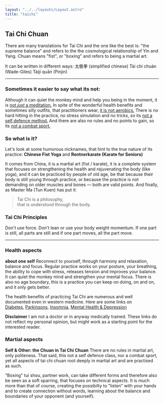 ```yaml
---
layout: "../../layouts/Layout.astro"
title: "taichi"
---
```


<section class="slide">
<div class="inner">

# Tai Chi Chuan

There are many translations for Tai Chi and the one like the best is: "the supreme balance" and refers to the the cosmological relationship of Yin and Yang.
Chuan means "fist", or "boxing" and refers to being a martial art.

It can be written in different ways:
太极拳 (simplified chinese)
Tài chí chuán (Wade-Giles)
Tàijí quān (Pinjin)

---

### Sometimes it easier to say what its not:

Although it can quiet the monkey mind and help you being in the moment,
it is <u>not _just_ a meditation.</u>
In spite of the wonderful health benefits and sometimes silly outfits, that practitioners wear,
<u>it is not aerobics.</u>
There is no hard hitting in the practice, no stress simulation and no tricks,
so its <u>not a self defence method.</u>
And there are also no rules and no points to gain,
so its <u>not a combat sport.</u>

### So what is it?

Let's look at some humorous nicknames, that hint to the true nature of its practice:
**Chinese Fist Yoga** and **Rentnerkarate (Karate for Seniors)**

It comes from China, it is a martial art (fist / karate), it is a complete system that focuses on strengthening the health and rejuvenating the body (like yoga), and it can be practiced by people of old age, be that because their body is still young through practice, or because the practice is not demanding on older muscles and bones — both are valid points.
And finally, as Master Ma (Tun Kuen) has put it:

> Tai Chi is a philosophy,<br> that is understood through the body.

</div>
</section>

<section class="slide">
<div class="inner">

### Tai Chi Principles

Don't use force.
Don't lean or use your body weight momentum.
If one part is still, all parts are still and if one part moves, all the part move.

---

### Health aspects

**about one self**
Reconnect to yourself, through harmony and relaxation, balance and focus.
Regular practice works on your posture, your breathing, the ability to cope with stress, releases tension and improves your balance. It can quiet the monkey mind and strengthen your mental focus. There is also no age boundary, this is a practice you can keep on doing, on and on, and it only gets better.

The health benefits of practicing Tai Chi are numerous and well documented even in western medicine. Here are some links on<br> [Diabetes](https://pubmed.ncbi.nlm.nih.gov/38313854/), [Parkinsons](https://pubmed.ncbi.nlm.nih.gov/35125106/), [Insomnia](https://pubmed.ncbi.nlm.nih.gov/33587135/), [Mental Health & Depression](https://pubmed.ncbi.nlm.nih.gov/36833525/)

**Disclaimer**
I am not a doctor or in anyway medically trained. These links do not reflect my personal opinion, but might work as a starting point for the interested reader.

### Martial aspects

**Self & Other: the Chuan in Tai Chi Chuan**
There are no rules in martial art, only politeness. That said, this not a self defence class, nor a combat sport, yet all aspects of tai chi chuan root deeply in martial art and are practised as such.

"Boxing" tui shou, partner work, can take different forms and therefore also be seen as a soft sparring, that focuses on technical aspects. It is much more than that of course, creating the possibilty to "listen" with your hands and to create connection without words, learning about the balance and boundaries of your opponent (and yourself).

</div>
</section>
